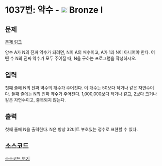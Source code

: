 # 1037번: 약수 - <img src="https://static.solved.ac/tier_small/5.svg" style="height:20px" /> Bronze I

<!-- performance -->

<!-- 문제 제출 후 깃허브에 푸시를 했을 때 제출한 코드의 성능이 입력될 공간입니다.-->

<!-- end -->

## 문제

[문제 링크](https://boj.kr/1037)


<p>양수 A가 N의 진짜 약수가 되려면, N이 A의 배수이고, A가 1과 N이 아니어야 한다.&nbsp;어떤 수 N의 진짜 약수가 모두 주어질 때, N을 구하는 프로그램을 작성하시오.</p>



## 입력


<p>첫째 줄에 N의 진짜 약수의 개수가 주어진다. 이 개수는 50보다 작거나 같은 자연수이다. 둘째 줄에는 N의 진짜 약수가 주어진다. 1,000,000보다 작거나 같고, 2보다 크거나 같은 자연수이고, 중복되지 않는다.</p>



## 출력


<p>첫째 줄에 N을 출력한다. N은 항상 32비트 부호있는 정수로 표현할 수 있다.</p>



## 소스코드

[소스코드 보기](약수.py)